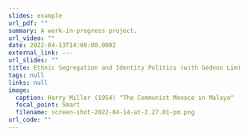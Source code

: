 ```yaml
---
slides: example
url_pdf: ""
summary: A work-in-progress project.
url_video: ""
date: 2022-04-13T14:00:00.000Z
external_link: ---
url_slides: ""
title: Ethnic Segregation and Identity Politics (with Gedeon Lim)
tags: null
links: null
image:
  caption: Harry Miller (1954) "The Communist Menace in Malaya"
  focal_point: Smart
  filename: screen-shot-2022-04-14-at-2.27.01-pm.png
url_code: ""
---
```

